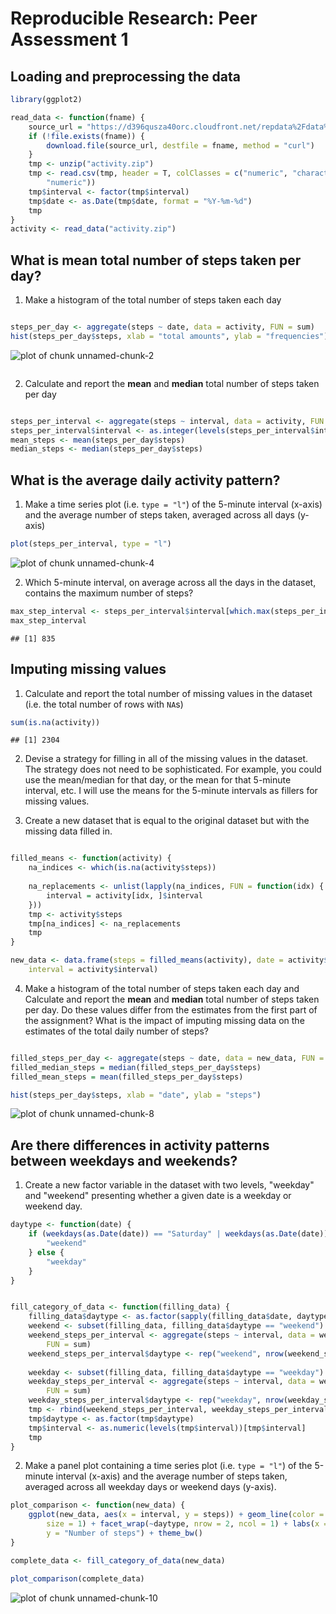 # Reproducible Research: Peer Assessment 1

## Loading and preprocessing the data

```r
library(ggplot2)

read_data <- function(fname) {
    source_url = "https://d396qusza40orc.cloudfront.net/repdata%2Fdata%2Factivity.zip"
    if (!file.exists(fname)) {
        download.file(source_url, destfile = fname, method = "curl")
    }
    tmp <- unzip("activity.zip")
    tmp <- read.csv(tmp, header = T, colClasses = c("numeric", "character", 
        "numeric"))
    tmp$interval <- factor(tmp$interval)
    tmp$date <- as.Date(tmp$date, format = "%Y-%m-%d")
    tmp
}
activity <- read_data("activity.zip")
```


## What is mean total number of steps taken per day?
1. Make a histogram of the total number of steps taken each day


```r

steps_per_day <- aggregate(steps ~ date, data = activity, FUN = sum)
hist(steps_per_day$steps, xlab = "total amounts", ylab = "frequencies")
```

![plot of chunk unnamed-chunk-2](figure/unnamed-chunk-2.png) 

```r

```

2. Calculate and report the **mean** and **median** total number of steps taken per day


```r

steps_per_interval <- aggregate(steps ~ interval, data = activity, FUN = mean)
steps_per_interval$interval <- as.integer(levels(steps_per_interval$interval))
mean_steps <- mean(steps_per_day$steps)
median_steps <- median(steps_per_day$steps)
```

## What is the average daily activity pattern?
1. Make a time series plot (i.e. `type = "l"`) of the 5-minute
   interval (x-axis) and the average number of steps taken, averaged
   across all days (y-axis)


```r
plot(steps_per_interval, type = "l")
```

![plot of chunk unnamed-chunk-4](figure/unnamed-chunk-4.png) 

 2. Which 5-minute interval, on average across all the days in the dataset, 
 contains the maximum number of steps?


```r
max_step_interval <- steps_per_interval$interval[which.max(steps_per_interval$steps)]
max_step_interval
```

```
## [1] 835
```

## Imputing missing values
1. Calculate and report the total number of missing values in the
dataset (i.e. the total number of rows with `NA`s)

```r
sum(is.na(activity))
```

```
## [1] 2304
```

2. Devise a strategy for filling in all of the missing values in the
   dataset. The strategy does not need to be sophisticated. For example, 
   you could use the mean/median for that day, or the mean
   for that 5-minute interval, etc.
I will use the means for the 5-minute intervals as fillers for missing
values.

3. Create a new dataset that is equal to the original dataset but with
   the missing data filled in.


```r

filled_means <- function(activity) {
    na_indices <- which(is.na(activity$steps))
    
    na_replacements <- unlist(lapply(na_indices, FUN = function(idx) {
        interval = activity[idx, ]$interval
    }))
    tmp <- activity$steps
    tmp[na_indices] <- na_replacements
    tmp
}

new_data <- data.frame(steps = filled_means(activity), date = activity$date, 
    interval = activity$interval)
```

4. Make a histogram of the total number of steps taken each day and
   Calculate and report the **mean** and **median** total number of
   steps taken per day. Do these values differ from the estimates from
   the first part of the assignment? What is the impact of imputing
   missing data on the estimates of the total daily number of steps?


```r

filled_steps_per_day <- aggregate(steps ~ date, data = new_data, FUN = sum)
filled_median_steps = median(filled_steps_per_day$steps)
filled_mean_steps = mean(filled_steps_per_day$steps)

hist(steps_per_day$steps, xlab = "date", ylab = "steps")
```

![plot of chunk unnamed-chunk-8](figure/unnamed-chunk-8.png) 


## Are there differences in activity patterns between weekdays and weekends?
1. Create a new factor variable in the dataset with two levels, "weekday" and "weekend"  presenting whether a given date is a weekday or weekend day.

```r
daytype <- function(date) {
    if (weekdays(as.Date(date)) == "Saturday" | weekdays(as.Date(date)) == "Sunday") {
        "weekend"
    } else {
        "weekday"
    }
}


fill_category_of_data <- function(filling_data) {
    filling_data$daytype <- as.factor(sapply(filling_data$date, daytype))
    weekend <- subset(filling_data, filling_data$daytype == "weekend")
    weekend_steps_per_interval <- aggregate(steps ~ interval, data = weekend, 
        FUN = sum)
    weekend_steps_per_interval$daytype <- rep("weekend", nrow(weekend_steps_per_interval))
    
    weekday <- subset(filling_data, filling_data$daytype == "weekday")
    weekday_steps_per_interval <- aggregate(steps ~ interval, data = weekday, 
        FUN = sum)
    weekday_steps_per_interval$daytype <- rep("weekday", nrow(weekday_steps_per_interval))
    tmp <- rbind(weekend_steps_per_interval, weekday_steps_per_interval)
    tmp$daytype <- as.factor(tmp$daytype)
    tmp$interval <- as.numeric(levels(tmp$interval))[tmp$interval]
    tmp
}
```


2. Make a panel plot containing a time series plot (i.e. `type = "l"`)
   of the 5-minute interval (x-axis) and the average number of steps
   taken, averaged across all weekday days or weekend days
   (y-axis).

```r
plot_comparison <- function(new_data) {
    ggplot(new_data, aes(x = interval, y = steps)) + geom_line(color = "blue", 
        size = 1) + facet_wrap(~daytype, nrow = 2, ncol = 1) + labs(x = "Interval", 
        y = "Number of steps") + theme_bw()
}

complete_data <- fill_category_of_data(new_data)

plot_comparison(complete_data)
```

![plot of chunk unnamed-chunk-10](figure/unnamed-chunk-10.png) 
